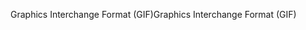 <span data-ttu-id="95bbb-101">Graphics Interchange Format (GIF)</span><span class="sxs-lookup"><span data-stu-id="95bbb-101">Graphics Interchange Format (GIF)</span></span>